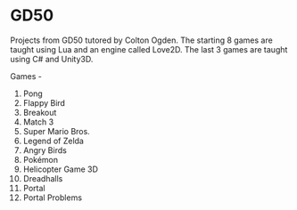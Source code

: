 # GD50
Projects from GD50 tutored by Colton Ogden.
The starting 8 games are taught using Lua and an engine called Love2D.
The last 3 games are taught using C# and Unity3D.

Games -
1. Pong
2. Flappy Bird
3. Breakout
4. Match 3
5. Super Mario Bros.
6. Legend of Zelda
7. Angry Birds
8. Pokémon
9. Helicopter Game 3D
10. Dreadhalls
11. Portal
12. Portal Problems
